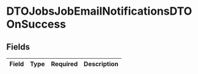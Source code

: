 # DTOJobsJobEmailNotificationsDTOOnSuccess


## Fields

| Field       | Type        | Required    | Description |
| ----------- | ----------- | ----------- | ----------- |
